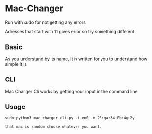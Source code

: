 # Mac-Changer

Run with sudo for not getting any errors


Adresses that start with 11 gives error so try something different


## Basic

As you understand by its name, It is written for you to understand how simple it is.

## CLI

Mac Changer Cli works by getting your input in the command line

## Usage

    sudo python3 mac_changer_cli.py -i en0 -m 23:ga:34:Fb:4g:2y 

    that mac is random choose whatever you want.
